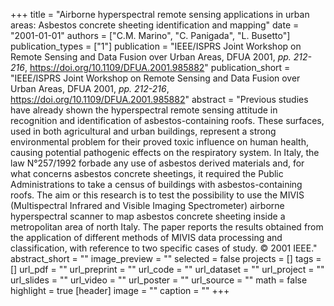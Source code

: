 +++
title = "Airborne hyperspectral remote sensing applications in urban areas: Asbestos concrete sheeting identification and mapping"
date = "2001-01-01"
authors = ["C.M. Marino", "C. Panigada", "L. Busetto"]
publication_types = ["1"]
publication = "IEEE/ISPRS Joint Workshop on Remote Sensing and Data Fusion over Urban Areas, DFUA 2001, _pp. 212-216_, https://doi.org/10.1109/DFUA.2001.985882"
publication_short = "IEEE/ISPRS Joint Workshop on Remote Sensing and Data Fusion over Urban Areas, DFUA 2001, _pp. 212-216_, https://doi.org/10.1109/DFUA.2001.985882"
abstract = "Previous studies have already shown the hyperspectral remote sensing attitude in recognition and identification of asbestos-containing roofs. These surfaces, used in both agricultural and urban buildings, represent a strong environmental problem for their proved toxic influence on human health, causing potential pathogenic effects on the respiratory system. In Italy, the law N°257/1992 forbade any use of asbestos derived materials and, for what concerns asbestos concrete sheetings, it required the Public Administrations to take a census of buildings with asbestos-containing roofs. The aim or this research is to test the possibility to use the MIVIS (Multispectral Infrared and Visible Imaging Spectrometer) airborne hyperspectral scanner to map asbestos concrete sheeting inside a metropolitan area of north Italy. The paper reports the results obtained from the application of different methods of MIVIS data processing and classification, with reference to two specific cases of study. © 2001 IEEE."
abstract_short = ""
image_preview = ""
selected = false
projects = []
tags = []
url_pdf = ""
url_preprint = ""
url_code = ""
url_dataset = ""
url_project = ""
url_slides = ""
url_video = ""
url_poster = ""
url_source = ""
math = false
highlight = true
[header]
image = ""
caption = ""
+++
